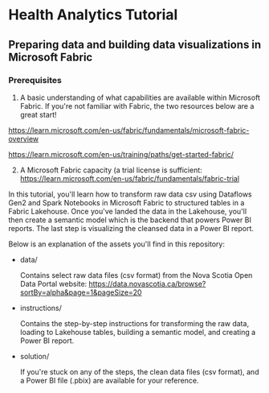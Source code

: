 # Health Analytics Tutorial
## Preparing data and building data visualizations in Microsoft Fabric

### Prerequisites
1. A basic understanding of what capabilities are available within Microsoft Fabric. If you're not familiar with Fabric, the two resources below are a great start!

  https://learn.microsoft.com/en-us/fabric/fundamentals/microsoft-fabric-overview
  
  https://learn.microsoft.com/en-us/training/paths/get-started-fabric/ 
  
2. A Microsoft Fabric capacity (a trial license is sufficient: https://learn.microsoft.com/en-us/fabric/fundamentals/fabric-trial

In this tutorial, you'll learn how to transform raw data csv using Dataflows Gen2 and Spark Notebooks in Microsoft Fabric to structured tables in a Fabric Lakehouse. Once you've landed the data in the Lakehouse, you'll then create a semantic model which is the backend that powers Power BI reports. The last step is visualizing the cleansed data in a Power BI report.

Below is an explanation of the assets you'll find in this repository:
- data/
  
  Contains select raw data files (csv format) from the Nova Scotia Open Data Portal website: https://data.novascotia.ca/browse?sortBy=alpha&page=1&pageSize=20
  
- instructions/
  
  Contains the step-by-step instructions for transforming the raw data, loading to Lakehouse tables, building a semantic model, and creating a Power BI report.

- solution/
  
  If you're stuck on any of the steps, the clean data files (csv format), and a Power BI file (.pbix) are available for your reference.
